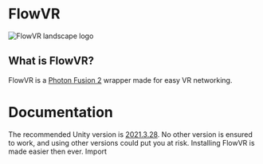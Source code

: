 # FlowVR
![FlowVR landscape logo](https://github.com/user-attachments/assets/68b1bd4b-061a-4288-bbf2-0a4fde772794)

## What is FlowVR?

FlowVR is a [Photon Fusion 2](https://doc.photonengine.com/fusion/current/fusion-intro) wrapper made for easy VR networking.

# Documentation

The recommended Unity version is [2021.3.28](https://unity.com/releases/editor/whats-new/2021.3.28#notes). No other version is ensured to work, and using other versions could put you at risk.
Installing FlowVR is made easier then ever. Import

